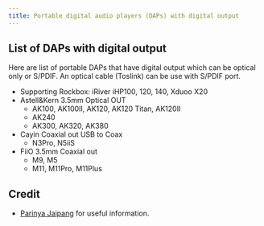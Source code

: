```yaml
---
title: Portable digital audio players (DAPs) with digital output
---
```


## List of DAPs with digital output

Here are list of portable DAPs that have digital output which can be optical only or S/PDIF.
An optical cable (Toslink) can be use with S/PDIF port.

- Supporting Rockbox: iRiver iHP100, 120, 140, Xduoo X20
- Astell&Kern 3.5mm Optical OUT
  - AK100, AK100II, AK120, AK120 Titan, AK120II
  - AK240
  - AK300, AK320, AK380
- Cayin Coaxial out USB to Coax
  - N3Pro, N5iiS
- FiiO 3.5mm Coaxial out
  - M9, M5
  - M11, M11Pro, M11Plus


## Credit
- [Parinya Jaipang](https://www.facebook.com/topbyparinya/) for useful information.
